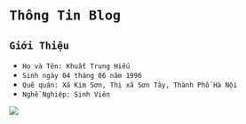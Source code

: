 # `Thông Tin Blog`
## `Giới Thiệu`
- `Họ và Tên: Khuất Trung Hiếu`
- `Sinh ngày 04 tháng 06 năm 1996`
- `Quê quán: Xã Kim Sơn, Thị xã Sơn Tây, Thành Phố Hà Nội`
- `Nghề Nghiệp: Sinh Viên`
<img src="/public/AnhDaiDien.jpg">